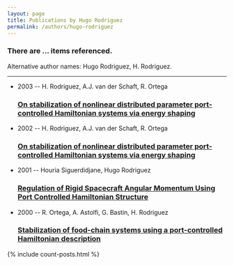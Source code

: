 ```yaml
---
layout: page
title: Publications by Hugo Rodriguez
permalink: /authors/hugo-rodriguez
---
```


<h3 id="number-posts">There are ... items referenced.</h3>
<p id='info-authors'>Alternative author names: Hugo Rodriguez, H. Rodriguez.</p>
<hr />
<ul class="post-list">
<li><span class='post-meta'>2003 -- H. Rodriguez, A.J. van der Schaft, R. Ortega</span><h3><a class='post-link' href="{{ site.baseurl }}/on-stabilization-of-nonlinear-distributed-parameter-port-controlled-hamiltonian-systems-via-energy-shaping0">On stabilization of nonlinear distributed parameter port-controlled Hamiltonian systems via energy shaping</a></h3></li>
<li><span class='post-meta'>2002 -- H. Rodriguez, A.J. van der Schaft, R. Ortega</span><h3><a class='post-link' href="{{ site.baseurl }}/on-stabilization-of-nonlinear-distributed-parameter-port-controlled-hamiltonian-systems-via-energy-shaping">On stabilization of nonlinear distributed parameter port-controlled Hamiltonian systems via energy shaping</a></h3></li>
<li><span class='post-meta'>2001 -- Houria Siguerdidjane, Hugo Rodriguez</span><h3><a class='post-link' href="{{ site.baseurl }}/regulation-of-rigid-spacecraft-angular-momentum-using-port-controlled-hamiltonian-structure">Regulation of Rigid Spacecraft Angular Momentum Using Port Controlled Hamiltonian Structure</a></h3></li>
<li><span class='post-meta'>2000 -- R. Ortega, A. Astolfi, G. Bastin, H. Rodriguez</span><h3><a class='post-link' href="{{ site.baseurl }}/stabilization-of-food-chain-systems-using-a-port-controlled-hamiltonian-description">Stabilization of food-chain systems using a port-controlled Hamiltonian description</a></h3></li>

</ul>
{% include count-posts.html %}
